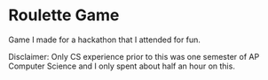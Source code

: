 # Roulette Game
Game I made for a hackathon that I attended for fun.

Disclaimer: Only CS experience prior to this was one semester of AP Computer Science and I only spent about half an hour on this.
